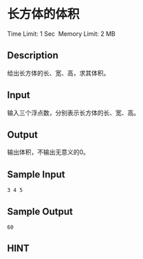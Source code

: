 # 长方体的体积
Time Limit: 1 Sec  Memory Limit: 2 MB


## Description
给出长方体的长、宽、高，求其体积。



## Input
输入三个浮点数，分别表示长方体的长、宽、高。


## Output
输出体积，不输出无意义的0。


## Sample Input
```
3 4 5
```
## Sample Output
```
60

```

## HINT
